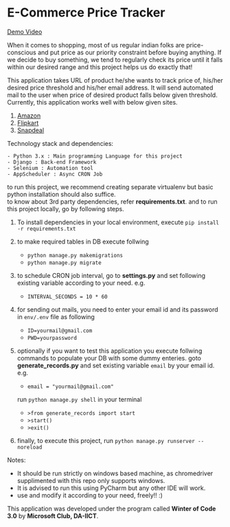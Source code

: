 # E-Commerce Price Tracker

[Demo Video](https://drive.google.com/file/d/1goZ0I4NoxuqL-4PGgzOyij96jTd8AvpT/view?usp=sharing) 

When it comes to shopping, most of us regular indian folks are price-conscious and put price as our priority constraint before buying anything. If we decide to buy something, we tend to regularly check its price until it falls within our desired range and this project helps us do exactly that!

This application takes URL of product he/she wants to track price of, his/her desired price threshold and his/her email address. It will send automated mail to the user when price of desired product falls below given threshold. Currently, this application works well with below given sites. 

   1. [Amazon](https://amazon.in/)
   2. [Flipkart](https://www.flipkart.com/)
   3. [Snapdeal](https://www.snapdeal.com/)

Technology stack and dependencies:

    - Python 3.x : Main programming Language for this project
    - Django : Back-end Framework
    - Selenium : Automation tool
    - AppScheduler : Async CRON Job
    

to run this project, we recommend creating separate virtualenv but basic python installation should also suffice.    
to know about 3rd party dependencies, refer **requirements.txt**. and to run this project locally, go by following steps.     

1. To install dependencies in your local environment, execute 
`pip install -r requirements.txt` 

2. to make required tables in DB execute follwing
   - `python manage.py makemigrations`
   - `python manage.py migrate`

3. to schedule CRON job interval, go to **settings.py** and set following existing variable according to your need. e.g. 
   - `INTERVAL_SECONDS = 10 * 60`

4. for sending out mails, you need to enter your email id and its password in `env/.env` file as following
      - `ID=yourmail@gmail.com`
      - `PWD=yourpassword`

5. optionally if you want to test this application you execute follwing commands to populate your DB with some dummy enteries.
goto **generate_records.py** and set existing variable `email` by your email id. 
e.g. 
   - `email = "yourmail@gmail.com"`

   run `python manage.py shell` in your terminal
      - `>from generate_records import start`
      - `>start()`
      - `>exit()`

6. finally, to execute this project, run 
`python manage.py runserver --noreload`

Notes:
   - It should be run strictly on windows based machine, as chromedriver supplimented with this repo only supports windows. 
   - It is advised to run this using PyCharm but any other IDE will work.
   - use and modify it according to your need, freely!! :)

This application was developed under the program called **Winter of Code 3.0** by **Microsoft Club, DA-IICT**. 
